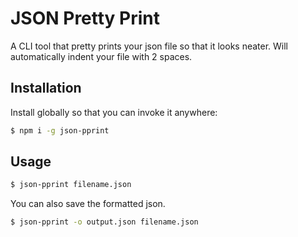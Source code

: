
# JSON Pretty Print

A CLI tool that pretty prints your json file so that it looks neater. Will automatically indent your file with 2 spaces.

## Installation

Install globally so that you can invoke it anywhere:
```bash
$ npm i -g json-pprint
```

## Usage

```bash
$ json-pprint filename.json
```

You can also save the formatted json.

```bash
$ json-pprint -o output.json filename.json
```
